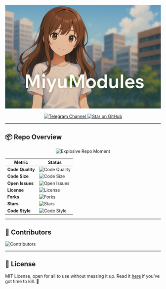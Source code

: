 ![Banner](https://raw.githubusercontent.com/d4s4n/miyumodules/refs/heads/main/assets/banner.png)

<p align="center">
  <a href="https://t.me/miyumodules">
    <img src="https://img.shields.io/badge/Telegram-Join%20Our%20Den-red?logo=telegram" alt="Telegram Channel" />
  </a>
  <a href="https://github.com/d4s4n/miyumodules">
    <img src="https://img.shields.io/badge/GitHub-Star%20This%20Repo-black?logo=github" alt="Star on GitHub" />
  </a>
</p>

---

## 📦 Repo Overview

<p align="center">
  <img src="https://media.tenor.com/jl8iF4VTDhIAAAAC/repo-repo-moment.gif" alt="Explosive Repo Moment" width="200" />
</p>

| **Metric** | **Status** |
|------------|------------|
| **Code Quality** | ![Code Quality](https://img.shields.io/badge/code%20quality-Flawless-brightgreen?style=flat&logo=codefactor) |
| **Code Size** | ![Code Size](https://img.shields.io/github/languages/code-size/d4s4n/miyumodules?style=flat&color=0078D7) |
| **Open Issues** | ![Open Issues](https://img.shields.io/github/issues/d4s4n/miyumodules?style=flat&color=44cc11) |
| **License** | ![License](https://img.shields.io/github/license/d4s4n/miyumodules?style=flat&color=orange) |
| **Forks** | ![Forks](https://img.shields.io/github/forks/d4s4n/miyumodules?style=flat&logo=github) |
| **Stars** | ![Stars](https://img.shields.io/github/stars/d4s4n/miyumodules?style=flat&logo=github) |
| **Code Style** | ![Code Style](https://img.shields.io/badge/code%20style-Black-black) |

---

## 👥 Contributors

![Contributors](https://contrib.rocks/image?repo=d4s4n/miyumodules)

---

## 📜 License

MIT License, open for all to use without messing it up. Read it [here](LICENSE) if you’ve got time to kill. 🐾
